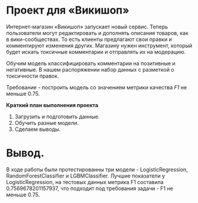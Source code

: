 # Проект для «Викишоп»
Интернет-магазин «Викишоп» запускает новый сервис. Теперь пользователи могут редактировать и дополнять описания товаров, как в вики-сообществах. То есть клиенты предлагают свои правки и комментируют изменения других. Магазину нужен инструмент, который будет искать токсичные комментарии и отправлять их на модерацию. 

Обучим модель классифицировать комментарии на позитивные и негативные. В нашем распоряжении набор данных с разметкой о токсичности правок.

Требование - построить модель со значением метрики качества *F1* не меньше 0.75. 

**Краткий план выполнения проекта**

1. Загрузить и подготовить данные.
2. Обучить разные модели. 
3. Сделаем выводы.


# Вывод.
В ходе работы были протестированны три модели - LogisticRegression, RandomForestClassifier и LGBMClassifier. Лучшие показатели у LogisticRegression, на тестовых данных метрика F1 составила 0.7569678201157937, что подходит под требования задачи -  F1 не меньше 0.75.
